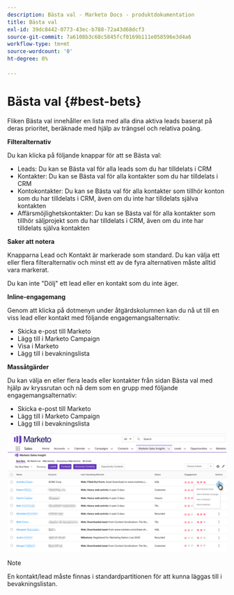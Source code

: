 ```yaml
---
description: Bästa val - Marketo Docs - produktdokumentation
title: Bästa val
exl-id: 39dc8442-0773-43ec-b788-72a43d68dcf3
source-git-commit: 7a6108b3c68c5845fcf0169b111e058596e3d4a6
workflow-type: tm+mt
source-wordcount: '0'
ht-degree: 0%

---
```


# Bästa val {#best-bets}

Fliken Bästa val innehåller en lista med alla dina aktiva leads baserat på deras prioritet, beräknade med hjälp av trängsel och relativa poäng.

**Filteralternativ**

Du kan klicka på följande knappar för att se Bästa val:

* Leads: Du kan se Bästa val för alla leads som du har tilldelats i CRM
* Kontakter: Du kan se Bästa val för alla kontakter som du har tilldelats i CRM
* Kontokontakter: Du kan se Bästa val för alla kontakter som tillhör konton som du har tilldelats i CRM, även om du inte har tilldelats själva kontakten
* Affärsmöjlighetskontakter: Du kan se Bästa val för alla kontakter som tillhör säljprojekt som du har tilldelats i CRM, även om du inte har tilldelats själva kontakten

**Saker att notera**

Knapparna Lead och Kontakt är markerade som standard. Du kan välja ett eller flera filteralternativ och minst ett av de fyra alternativen måste alltid vara markerat.

Du kan inte &quot;Dölj&quot; ett lead eller en kontakt som du inte äger.

**Inline-engagemang**

Genom att klicka på dotmenyn under åtgärdskolumnen kan du nå ut till en viss lead eller kontakt med följande engagemangsalternativ:

* Skicka e-post till Marketo
* Lägg till i Marketo Campaign
* Visa i Marketo
* Lägg till i bevakningslista

**Massåtgärder**

Du kan välja en eller flera leads eller kontakter från sidan Bästa val med hjälp av kryssrutan och nå dem som en grupp med följande engagemangsalternativ:

* Skicka e-post till Marketo
* Lägg till i Marketo Campaign
* Lägg till i bevakningslista

![](assets/best-bets-1.png)

>[!NOTE]
>
>En kontakt/lead måste finnas i standardpartitionen för att kunna läggas till i bevakningslistan.
